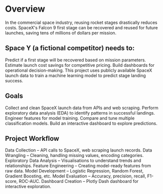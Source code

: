 # Overview
In the commercial space industry, reusing rocket stages drastically reduces costs. SpaceX's Falcon 9 first stage can be recovered and reused for future launches, saving tens of millions of dollars per mission.

## Space Y (a fictional competitor) needs to:

Predict if a first stage will be recovered based on mission parameters.
Estimate launch cost savings for competitive pricing.
Build dashboards for operational decision-making.
This project uses publicly available SpaceX launch data to train a machine learning model to predict stage landing success.

## Goals
Collect and clean SpaceX launch data from APIs and web scraping.
Perform exploratory data analysis (EDA) to identify patterns in successful landings.
Engineer features for model training.
Compare and tune multiple classification models.
Build an interactive dashboard to explore predictions.
## Project Workflow
Data Collection – API calls to SpaceX, web scraping launch records.
Data Wrangling – Cleaning, handling missing values, encoding categories.
Exploratory Data Analysis – Visualisations to understand trends and relationships.
Feature Engineering – Creating model-ready features from raw data.
Model Development – Logistic Regression, Random Forest, Gradient Boosting, etc.
Model Evaluation – Accuracy, precision, recall, F1-score, ROC-AUC.
Dashboard Creation – Plotly Dash dashboard for interactive exploration.
